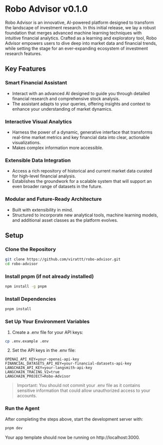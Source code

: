 # Robo Advisor v0.1.0

Robo Advisor is an innovative, AI-powered platform designed to transform the landscape of investment research. In this initial release, we lay a robust foundation that merges advanced machine learning techniques with intuitive financial analytics. Crafted as a learning and exploratory tool, Robo Advisor empowers users to dive deep into market data and financial trends, while setting the stage for an ever-expanding ecosystem of investment research features.

## Key Features

### Smart Financial Assistant
- Interact with an advanced AI designed to guide you through detailed financial research and comprehensive stock analysis.
- The assistant adapts to your queries, offering insights and context to enhance your understanding of market dynamics.

### Interactive Visual Analytics
- Harness the power of a dynamic, generative interface that transforms real-time market metrics and key financial data into clear, actionable visualizations.
- Makes complex information more accessible.

### Extensible Data Integration
- Access a rich repository of historical and current market data curated for high-level financial analysis.
- Establishes the groundwork for a scalable system that will support an even broader range of datasets in the future.

### Modular and Future-Ready Architecture
- Built with extensibility in mind.
- Structured to incorporate new analytical tools, machine learning models, and additional asset classes as the platform evolves.

## Setup

### Clone the Repository
```bash
git clone https://github.com/virattt/robo-advisor.git
cd robo-advisor
```

### Install pnpm (if not already installed)

```bash
npm install -g pnpm
```

### Install Dependencies
```bash
pnpm install
```

### Set Up Your Environment Variables
1. Create a .env file for your API keys:
```bash
cp .env.example .env
```
2. Set the API keys in the .env file:
```dotenv
OPENAI_API_KEY=your-openai-api-key
FINANCIAL_DATASETS_API_KEY=your-financial-datasets-api-key
LANGCHAIN_API_KEY=your-langsmith-api-key
LANGCHAIN_TRACING_V2=true
LANGCHAIN_PROJECT=Robo-Advisor
```
> Important: You should not commit your .env file as it contains sensitive information that could allow unauthorized access to your accounts.

### Run the Agent
After completing the steps above, start the development server with:
```bash
pnpm dev
```
Your app template should now be running on http://localhost:3000.